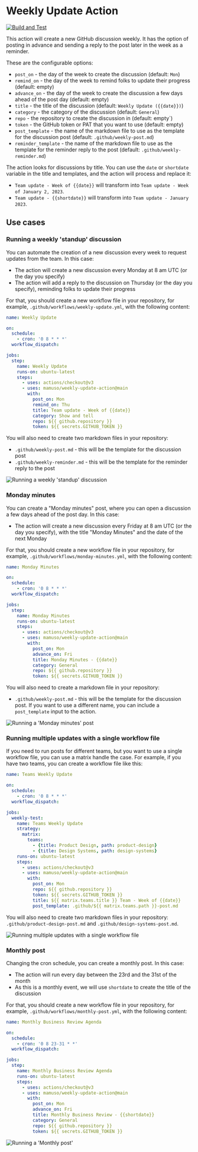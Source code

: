 # Weekly Update Action

[![Build and Test](https://github.com/mamuso/weekly-update-action/actions/workflows/test.yml/badge.svg)](https://github.com/mamuso/weekly-update-action/actions/workflows/test.yml)

This action will create a new GitHub discussion weekly. It has the option of posting in advance and sending a reply to the post later in the week as a reminder.

These are the configurable options:

- `post_on` - the day of the week to create the discussion (default: `Mon`)
- `remind_on` - the day of the week to remind folks to update their progress (default: empty)
- `advance_on` - the day of the week to create the discussion a few days ahead of the post day (default: empty)
- `title` - the title of the discussion (default: `Weekly Update ({{date}})`)
- `category` - the category of the discussion (default: `General`)
- `repo` - the repository to create the discussion in (default: empty`)
- `token` - the GitHub token or PAT that you want to use (default: empty)
- `post_template` - the name of the markdown file to use as the template for the discussion post (default: `.github/weekly-post.md`)
- `reminder_template` - the name of the markdown file to use as the template for the reminder reply to the post (default: `.github/weekly-reminder.md`)

The action looks for discussions by title. You can use the `date` or `shortdate` variable in the title and templates, and the action will process and replace it:

- `Team update - Week of {{date}}` will transform into `Team update - Week of January 2, 2023`.
- `Team update - {{shortdate}}` will transform into `Team update - January 2023`.

## Use cases

### Running a weekly 'standup' discussion

You can automate the creation of a new discussion every week to request updates from the team. In this case:

- The action will create a new discussion every Monday at 8 am UTC (or the day you specify)
- The action will add a reply to the discussion on Thursday (or the day you specify), reminding folks to update their progress

For that, you should create a new workflow file in your repository, for example, `.github/workflows/weekly-update.yml`, with the following content:

```yaml
name: Weekly Update

on:
  schedule:
    - cron: '0 8 * * *'
  workflow_dispatch:

jobs:
  step:
    name: Weekly Update
    runs-on: ubuntu-latest
    steps:
      - uses: actions/checkout@v3
      - uses: mamuso/weekly-update-action@main
        with:
          post_on: Mon
          remind_on: Thu
          title: Team update - Week of {{date}}
          category: Show and tell
          repo: ${{ github.repository }}
          token: ${{ secrets.GITHUB_TOKEN }}
```

You will also need to create two markdown files in your repository:

- `.github/weekly-post.md` - this will be the template for the discussion post
- `.github/weekly-reminder.md` - this will be the template for the reminder reply to the post

![Running a weekly 'standup' discussion](https://user-images.githubusercontent.com/3992/211126881-8e60f290-d56f-4a20-8d3f-bb870d345922.png)

### Monday minutes

You can create a "Monday minutes" post, where you can open a discussion a few days ahead of the post day. In this case:

- The action will create a new discussion every Friday at 8 am UTC (or the day you specify), with the title "Monday Minutes" and the date of the next Monday

For that, you should create a new workflow file in your repository, for example, `.github/workflows/monday-minutes.yml`, with the following content:

```yaml
name: Monday Minutes

on:
  schedule:
    - cron: '0 8 * * *'
  workflow_dispatch:

jobs:
  step:
    name: Monday Minutes
    runs-on: ubuntu-latest
    steps:
      - uses: actions/checkout@v3
      - uses: mamuso/weekly-update-action@main
        with:
          post_on: Mon
          advance_on: Fri
          title: Monday Minutes - {{date}}
          category: General
          repo: ${{ github.repository }}
          token: ${{ secrets.GITHUB_TOKEN }}
```

You will also need to create a markdown file in your repository:

- `.github/weekly-post.md` - this will be the template for the discussion post. If you want to use a different name, you can include a `post_template` input to the action.

![Running a 'Monday minutes' post](https://user-images.githubusercontent.com/3992/211245515-41b8b9f3-e8b3-48c9-8434-64c591267fc9.png)

### Running multiple updates with a single workflow file

If you need to run posts for different teams, but you want to use a single workflow file, you can use a matrix handle the case. For example, if you have two teams, you can create a workflow file like this:

```yaml
name: Teams Weekly Update

on:
  schedule:
    - cron: '0 8 * * *'
  workflow_dispatch:

jobs:
  weekly-test:
    name: Teams Weekly Update
    strategy:
      matrix:
        teams:
          - {title: Product Design, path: product-design}
          - {title: Design Systems, path: design-systems}
    runs-on: ubuntu-latest
    steps:
      - uses: actions/checkout@v3
      - uses: mamuso/weekly-update-action@main
        with:
          post_on: Mon
          repo: ${{ github.repository }}
          token: ${{ secrets.GITHUB_TOKEN }}
          title: ${{ matrix.teams.title }} Team - Week of {{date}}
          post_template: .github/${{ matrix.teams.path }}-post.md
```

You will also need to create two markdown files in your repository: `.github/product-design-post.md` and `.github/design-systems-post.md`.

![Running multiple updates with a single workflow file](https://user-images.githubusercontent.com/3992/211471996-7328aa46-ab61-46c0-a17d-92543d941fa4.png)

### Monthly post

Changing the cron schedule, you can create a monthly post. In this case:

- The action will run every day between the 23rd and the 31st of the month
- As this is a monthly event, we will use `shortdate` to create the title of the discussion

For that, you should create a new workflow file in your repository, for example, `.github/workflows/monthly-post.yml`, with the following content:

```yaml
name: Monthly Business Review Agenda

on:
  schedule:
    - cron: '0 8 23-31 * *'
  workflow_dispatch:

jobs:
  step:
    name: Monthly Business Review Agenda
    runs-on: ubuntu-latest
    steps:
      - uses: actions/checkout@v3
      - uses: mamuso/weekly-update-action@main
        with:
          post_on: Mon
          advance_on: Fri
          title: Monthly Business Review - {{shortdate}}
          category: General
          repo: ${{ github.repository }}
          token: ${{ secrets.GITHUB_TOKEN }}
```

![Running a 'Monthly post'](https://user-images.githubusercontent.com/3992/211470297-2df440fa-bf2d-4268-99f1-d6264cc0c195.png)
